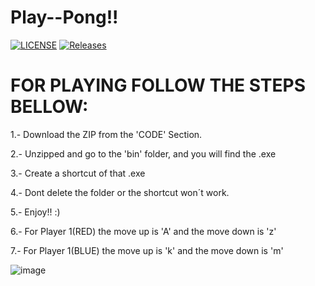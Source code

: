 # Play--Pong!!

[![LICENSE](https://img.shields.io/github/license/Carlosjr5/Play--Pong.svg?style=flat-square)](https://github.com/Carlosjr5/Play--Pong/blob/master/LICENSE)
[![Releases](https://img.shields.io/github/release/Carlosjr5/Play--Pong/all.svg?style=flat-square)](https://github.com/Carlosjr5/Play--Pong/releases)



# FOR PLAYING FOLLOW THE STEPS BELLOW:
  1.- Download the ZIP from the 'CODE' Section.
  
  
  2.- Unzipped and go to the 'bin' folder, and you will find the .exe
  
  
  3.- Create a shortcut of that .exe
  
  
  4.- Dont delete the folder or the shortcut won´t work.
  
  
  5.- Enjoy!! :)
  
  
  6.- For Player 1(RED) the move up is 'A' and the move down is 'z'  
  
  
  7.- For Player 1(BLUE) the move up is 'k' and the move down is 'm'  
  
  


![image](https://user-images.githubusercontent.com/77840319/152579695-2c47aec2-8db3-429f-97b5-0120b1ff5e8d.png)
